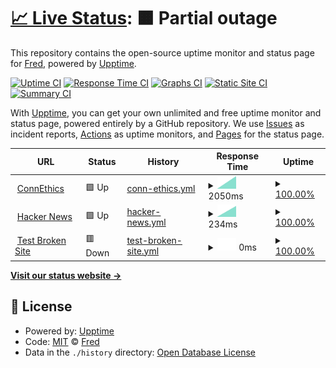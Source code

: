 # [📈 Live Status](https://demo.upptime.js.org): <!--live status--> **🟧 Partial outage**

This repository contains the open-source uptime monitor and status page for [Fred](https://demo.upptime.js.org), powered by [Upptime](https://github.com/upptime/upptime).

[![Uptime CI](https://github.com/choudat/status-connethics/workflows/Uptime%20CI/badge.svg)](https://github.com/choudat/status-connethics/actions?query=workflow%3A%22Uptime+CI%22)
[![Response Time CI](https://github.com/choudat/status-connethics/workflows/Response%20Time%20CI/badge.svg)](https://github.com/choudat/status-connethics/actions?query=workflow%3A%22Response+Time+CI%22)
[![Graphs CI](https://github.com/choudat/status-connethics/workflows/Graphs%20CI/badge.svg)](https://github.com/choudat/status-connethics/actions?query=workflow%3A%22Graphs+CI%22)
[![Static Site CI](https://github.com/choudat/status-connethics/workflows/Static%20Site%20CI/badge.svg)](https://github.com/choudat/status-connethics/actions?query=workflow%3A%22Static+Site+CI%22)
[![Summary CI](https://github.com/choudat/status-connethics/workflows/Summary%20CI/badge.svg)](https://github.com/choudat/status-connethics/actions?query=workflow%3A%22Summary+CI%22)

With [Upptime](https://upptime.js.org), you can get your own unlimited and free uptime monitor and status page, powered entirely by a GitHub repository. We use [Issues](https://github.com/choudat/status-connethics/issues) as incident reports, [Actions](https://github.com/choudat/status-connethics/actions) as uptime monitors, and [Pages](https://demo.upptime.js.org) for the status page.

<!--start: status pages-->
<!-- This summary is generated by Upptime (https://github.com/upptime/upptime) -->
<!-- Do not edit this manually, your changes will be overwritten -->
<!-- prettier-ignore -->
| URL | Status | History | Response Time | Uptime |
| --- | ------ | ------- | ------------- | ------ |
| <img alt="" src="https://favicons.githubusercontent.com/connethics.fr" height="13"> [ConnEthics](http://connethics.fr/) | 🟩 Up | [conn-ethics.yml](https://github.com/choudat/status-connethics/commits/HEAD/history/conn-ethics.yml) | <details><summary><img alt="Response time graph" src="./graphs/conn-ethics/response-time-week.png" height="20"> 2050ms</summary><br><a href="https://choudat.github.io/status-connethics/history/conn-ethics"><img alt="Response time 2050" src="https://img.shields.io/endpoint?url=https%3A%2F%2Fraw.githubusercontent.com%2Fchoudat%2Fstatus-connethics%2FHEAD%2Fapi%2Fconn-ethics%2Fresponse-time.json"></a><br><a href="https://choudat.github.io/status-connethics/history/conn-ethics"><img alt="24-hour response time 2050" src="https://img.shields.io/endpoint?url=https%3A%2F%2Fraw.githubusercontent.com%2Fchoudat%2Fstatus-connethics%2FHEAD%2Fapi%2Fconn-ethics%2Fresponse-time-day.json"></a><br><a href="https://choudat.github.io/status-connethics/history/conn-ethics"><img alt="7-day response time 2050" src="https://img.shields.io/endpoint?url=https%3A%2F%2Fraw.githubusercontent.com%2Fchoudat%2Fstatus-connethics%2FHEAD%2Fapi%2Fconn-ethics%2Fresponse-time-week.json"></a><br><a href="https://choudat.github.io/status-connethics/history/conn-ethics"><img alt="30-day response time 2050" src="https://img.shields.io/endpoint?url=https%3A%2F%2Fraw.githubusercontent.com%2Fchoudat%2Fstatus-connethics%2FHEAD%2Fapi%2Fconn-ethics%2Fresponse-time-month.json"></a><br><a href="https://choudat.github.io/status-connethics/history/conn-ethics"><img alt="1-year response time 2050" src="https://img.shields.io/endpoint?url=https%3A%2F%2Fraw.githubusercontent.com%2Fchoudat%2Fstatus-connethics%2FHEAD%2Fapi%2Fconn-ethics%2Fresponse-time-year.json"></a></details> | <details><summary><a href="https://choudat.github.io/status-connethics/history/conn-ethics">100.00%</a></summary><a href="https://choudat.github.io/status-connethics/history/conn-ethics"><img alt="All-time uptime 100.00%" src="https://img.shields.io/endpoint?url=https%3A%2F%2Fraw.githubusercontent.com%2Fchoudat%2Fstatus-connethics%2FHEAD%2Fapi%2Fconn-ethics%2Fuptime.json"></a><br><a href="https://choudat.github.io/status-connethics/history/conn-ethics"><img alt="24-hour uptime 100.00%" src="https://img.shields.io/endpoint?url=https%3A%2F%2Fraw.githubusercontent.com%2Fchoudat%2Fstatus-connethics%2FHEAD%2Fapi%2Fconn-ethics%2Fuptime-day.json"></a><br><a href="https://choudat.github.io/status-connethics/history/conn-ethics"><img alt="7-day uptime 100.00%" src="https://img.shields.io/endpoint?url=https%3A%2F%2Fraw.githubusercontent.com%2Fchoudat%2Fstatus-connethics%2FHEAD%2Fapi%2Fconn-ethics%2Fuptime-week.json"></a><br><a href="https://choudat.github.io/status-connethics/history/conn-ethics"><img alt="30-day uptime 100.00%" src="https://img.shields.io/endpoint?url=https%3A%2F%2Fraw.githubusercontent.com%2Fchoudat%2Fstatus-connethics%2FHEAD%2Fapi%2Fconn-ethics%2Fuptime-month.json"></a><br><a href="https://choudat.github.io/status-connethics/history/conn-ethics"><img alt="1-year uptime 100.00%" src="https://img.shields.io/endpoint?url=https%3A%2F%2Fraw.githubusercontent.com%2Fchoudat%2Fstatus-connethics%2FHEAD%2Fapi%2Fconn-ethics%2Fuptime-year.json"></a></details>
| <img alt="" src="https://favicons.githubusercontent.com/news.ycombinator.com" height="13"> [Hacker News](https://news.ycombinator.com) | 🟩 Up | [hacker-news.yml](https://github.com/choudat/status-connethics/commits/HEAD/history/hacker-news.yml) | <details><summary><img alt="Response time graph" src="./graphs/hacker-news/response-time-week.png" height="20"> 234ms</summary><br><a href="https://choudat.github.io/status-connethics/history/hacker-news"><img alt="Response time 234" src="https://img.shields.io/endpoint?url=https%3A%2F%2Fraw.githubusercontent.com%2Fchoudat%2Fstatus-connethics%2FHEAD%2Fapi%2Fhacker-news%2Fresponse-time.json"></a><br><a href="https://choudat.github.io/status-connethics/history/hacker-news"><img alt="24-hour response time 234" src="https://img.shields.io/endpoint?url=https%3A%2F%2Fraw.githubusercontent.com%2Fchoudat%2Fstatus-connethics%2FHEAD%2Fapi%2Fhacker-news%2Fresponse-time-day.json"></a><br><a href="https://choudat.github.io/status-connethics/history/hacker-news"><img alt="7-day response time 234" src="https://img.shields.io/endpoint?url=https%3A%2F%2Fraw.githubusercontent.com%2Fchoudat%2Fstatus-connethics%2FHEAD%2Fapi%2Fhacker-news%2Fresponse-time-week.json"></a><br><a href="https://choudat.github.io/status-connethics/history/hacker-news"><img alt="30-day response time 234" src="https://img.shields.io/endpoint?url=https%3A%2F%2Fraw.githubusercontent.com%2Fchoudat%2Fstatus-connethics%2FHEAD%2Fapi%2Fhacker-news%2Fresponse-time-month.json"></a><br><a href="https://choudat.github.io/status-connethics/history/hacker-news"><img alt="1-year response time 234" src="https://img.shields.io/endpoint?url=https%3A%2F%2Fraw.githubusercontent.com%2Fchoudat%2Fstatus-connethics%2FHEAD%2Fapi%2Fhacker-news%2Fresponse-time-year.json"></a></details> | <details><summary><a href="https://choudat.github.io/status-connethics/history/hacker-news">100.00%</a></summary><a href="https://choudat.github.io/status-connethics/history/hacker-news"><img alt="All-time uptime 100.00%" src="https://img.shields.io/endpoint?url=https%3A%2F%2Fraw.githubusercontent.com%2Fchoudat%2Fstatus-connethics%2FHEAD%2Fapi%2Fhacker-news%2Fuptime.json"></a><br><a href="https://choudat.github.io/status-connethics/history/hacker-news"><img alt="24-hour uptime 100.00%" src="https://img.shields.io/endpoint?url=https%3A%2F%2Fraw.githubusercontent.com%2Fchoudat%2Fstatus-connethics%2FHEAD%2Fapi%2Fhacker-news%2Fuptime-day.json"></a><br><a href="https://choudat.github.io/status-connethics/history/hacker-news"><img alt="7-day uptime 100.00%" src="https://img.shields.io/endpoint?url=https%3A%2F%2Fraw.githubusercontent.com%2Fchoudat%2Fstatus-connethics%2FHEAD%2Fapi%2Fhacker-news%2Fuptime-week.json"></a><br><a href="https://choudat.github.io/status-connethics/history/hacker-news"><img alt="30-day uptime 100.00%" src="https://img.shields.io/endpoint?url=https%3A%2F%2Fraw.githubusercontent.com%2Fchoudat%2Fstatus-connethics%2FHEAD%2Fapi%2Fhacker-news%2Fuptime-month.json"></a><br><a href="https://choudat.github.io/status-connethics/history/hacker-news"><img alt="1-year uptime 100.00%" src="https://img.shields.io/endpoint?url=https%3A%2F%2Fraw.githubusercontent.com%2Fchoudat%2Fstatus-connethics%2FHEAD%2Fapi%2Fhacker-news%2Fuptime-year.json"></a></details>
| <img alt="" src="https://favicons.githubusercontent.com/thissitedoesnotexist.koj.co" height="13"> [Test Broken Site](https://thissitedoesnotexist.koj.co) | 🟥 Down | [test-broken-site.yml](https://github.com/choudat/status-connethics/commits/HEAD/history/test-broken-site.yml) | <details><summary><img alt="Response time graph" src="./graphs/test-broken-site/response-time-week.png" height="20"> 0ms</summary><br><a href="https://choudat.github.io/status-connethics/history/test-broken-site"><img alt="Response time 0" src="https://img.shields.io/endpoint?url=https%3A%2F%2Fraw.githubusercontent.com%2Fchoudat%2Fstatus-connethics%2FHEAD%2Fapi%2Ftest-broken-site%2Fresponse-time.json"></a><br><a href="https://choudat.github.io/status-connethics/history/test-broken-site"><img alt="24-hour response time 0" src="https://img.shields.io/endpoint?url=https%3A%2F%2Fraw.githubusercontent.com%2Fchoudat%2Fstatus-connethics%2FHEAD%2Fapi%2Ftest-broken-site%2Fresponse-time-day.json"></a><br><a href="https://choudat.github.io/status-connethics/history/test-broken-site"><img alt="7-day response time 0" src="https://img.shields.io/endpoint?url=https%3A%2F%2Fraw.githubusercontent.com%2Fchoudat%2Fstatus-connethics%2FHEAD%2Fapi%2Ftest-broken-site%2Fresponse-time-week.json"></a><br><a href="https://choudat.github.io/status-connethics/history/test-broken-site"><img alt="30-day response time 0" src="https://img.shields.io/endpoint?url=https%3A%2F%2Fraw.githubusercontent.com%2Fchoudat%2Fstatus-connethics%2FHEAD%2Fapi%2Ftest-broken-site%2Fresponse-time-month.json"></a><br><a href="https://choudat.github.io/status-connethics/history/test-broken-site"><img alt="1-year response time 0" src="https://img.shields.io/endpoint?url=https%3A%2F%2Fraw.githubusercontent.com%2Fchoudat%2Fstatus-connethics%2FHEAD%2Fapi%2Ftest-broken-site%2Fresponse-time-year.json"></a></details> | <details><summary><a href="https://choudat.github.io/status-connethics/history/test-broken-site">100.00%</a></summary><a href="https://choudat.github.io/status-connethics/history/test-broken-site"><img alt="All-time uptime 100.00%" src="https://img.shields.io/endpoint?url=https%3A%2F%2Fraw.githubusercontent.com%2Fchoudat%2Fstatus-connethics%2FHEAD%2Fapi%2Ftest-broken-site%2Fuptime.json"></a><br><a href="https://choudat.github.io/status-connethics/history/test-broken-site"><img alt="24-hour uptime 100.00%" src="https://img.shields.io/endpoint?url=https%3A%2F%2Fraw.githubusercontent.com%2Fchoudat%2Fstatus-connethics%2FHEAD%2Fapi%2Ftest-broken-site%2Fuptime-day.json"></a><br><a href="https://choudat.github.io/status-connethics/history/test-broken-site"><img alt="7-day uptime 100.00%" src="https://img.shields.io/endpoint?url=https%3A%2F%2Fraw.githubusercontent.com%2Fchoudat%2Fstatus-connethics%2FHEAD%2Fapi%2Ftest-broken-site%2Fuptime-week.json"></a><br><a href="https://choudat.github.io/status-connethics/history/test-broken-site"><img alt="30-day uptime 100.00%" src="https://img.shields.io/endpoint?url=https%3A%2F%2Fraw.githubusercontent.com%2Fchoudat%2Fstatus-connethics%2FHEAD%2Fapi%2Ftest-broken-site%2Fuptime-month.json"></a><br><a href="https://choudat.github.io/status-connethics/history/test-broken-site"><img alt="1-year uptime 100.00%" src="https://img.shields.io/endpoint?url=https%3A%2F%2Fraw.githubusercontent.com%2Fchoudat%2Fstatus-connethics%2FHEAD%2Fapi%2Ftest-broken-site%2Fuptime-year.json"></a></details>

<!--end: status pages-->

[**Visit our status website →**](https://demo.upptime.js.org)

## 📄 License

- Powered by: [Upptime](https://github.com/upptime/upptime)
- Code: [MIT](./LICENSE) © [Fred](https://demo.upptime.js.org)
- Data in the `./history` directory: [Open Database License](https://opendatacommons.org/licenses/odbl/1-0/)
